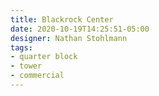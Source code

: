```yaml
---
title: Blackrock Center
date: 2020-10-19T14:25:51-05:00
designer: Nathan Stohlmann
tags:
- quarter block
- tower
- commercial
---
```


